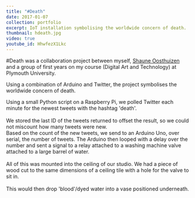 ```yaml
---
title: "#Death"
date: 2017-01-07
collection: portfolio
excerpt: IoT installation symbolising the worldwide concern of death.
thumbnail: hdeath.jpg
video: true
youtube_id: HhwfezX1Lkc
---
```


<p>
	#Death was a collaboration project between myself, <a href="http://shauneo.com/" target="_blank">Shaune Oosthuizen</a> and a group of first years on my course (Digital Art and Technology) at Plymouth University.
</p>
<p>
	Using a combination of Arduino and Twitter, the project symbolises the worldwide concern of death.
</p>
<p>
	Using a small Python script on a Raspberry Pi, we polled Twitter each minute for the newest tweets with the hashtag 'death'.<br><br>
	We stored the last ID of the tweets returned to offset the result, so we could not miscount how many tweets were new.<br>
	Based on the count of the new tweets, we send to an Arduino Uno, over serial, the number of tweets. The Arduino then looped with a delay over the number and sent a signal to a relay attached to a washing machine valve attached to a large barrel of water.<br><br>
	All of this was mounted into the ceiling of our studio. We had a piece of wood cut to the same dimensions of a ceiling tile with a hole for the valve to sit in.<br><br>
	This would then drop 'blood'/dyed water into a vase positioned underneath.
</p>
